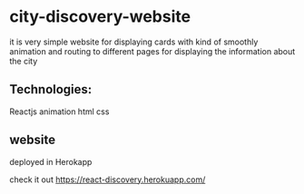 # city-discovery-website 
it is very simple website for displaying cards with kind of smoothly animation
and routing to different pages for displaying the information about the city


## Technologies:
Reactjs
animation
html
css

## website
deployed in Herokapp

check it out https://react-discovery.herokuapp.com/
